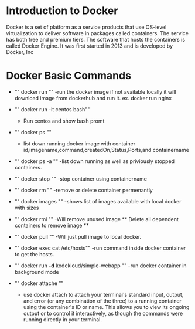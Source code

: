# Introduction to Docker
Docker is a set of platform as a service products that use OS-level virtualization to deliver software in packages called containers. 
The service has both free and premium tiers. 
The software that hosts the containers is called Docker Engine.
It was first started in 2013 and is developed by Docker, Inc

# Docker Basic Commands
- "" docker run <imagename>""
	-run the docker image if not available locally it will download image from dockerhub and run it.
	ex. docker run nginx

- "" docker run -it centos bash""
	- Run centos and show bash promt

- "" docker ps ""
	- list down running docker image with container id,imagename,command,createdOn,Status,Ports,and containername

- "" docker ps -a ""
	-list down running as well as priviously stopped containers.

- "" docker stop <containername> ""
     -stop container using containername

- "" docker rm <containername> ""
	-remove or delete container permenantly

- "" docker images ""
	-shows list of images available with local docker with sizes

- "" docker rmi <imagename> ""
	-Will remove unused image ** Delete all dependent containers to remove image **

- "" docker pull <imagename> ""
	-Will just pull image to local docker.

- "" docker exec <containername> cat /etc/hosts""
	-run command inside docker container to get the hosts.

- "" docker run **-d** kodekloud/simple-webapp ""
	-run docker container in background mode

- "" docker attache <containerid> ""
	- use docker attach to attach your terminal's standard input, output, and error (or any combination of the three) to a running container using the container's ID or name.
	 This allows you to view its ongoing output or to control it interactively, as though the commands were running directly in your terminal.
